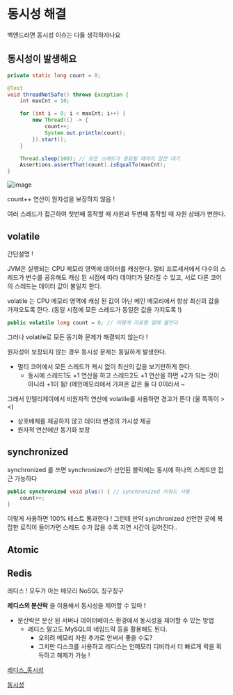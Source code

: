 # 동시성 해결
백엔드라면 동시성 이슈는 다들 생각하자나요

## 동시성이 발생해요

~~~ java
private static long count = 0;

@Test
void threadNotSafe() throws Exception {
    int maxCnt = 10;

    for (int i = 0; i < maxCnt; i++) {
        new Thread(() -> {
            count++;
            System.out.println(count);
        }).start();
    }

    Thread.sleep(100); // 모든 스레드가 종료될 때까지 잠깐 대기
    Assertions.assertThat(count).isEqualTo(maxCnt);
}
~~~

![image](https://github.com/lliimm318/interview/assets/66578746/face88ec-ee97-4a68-970c-ba8378551129)

count++ 연산이 원자성을 보장하지 않음 !

여러 스레드가 접근하여 첫번째 동작할 때 자원과 두번쨰 동작할 때 자원 상태가 변한다.

## volatile

간단설명 !

JVM은 실행되는 CPU 메모리 영역에 데이터를 캐싱한다. 
멀티 프로세서에서 다수의 스레드가 변수를 공유해도 캐싱 된 시점에 따라 데이터가 달라질 수 있고, 서로 다른 코어의 스레드는 데이터 값이 불일치 한다.

volatile 는 CPU 메모리 영역에 캐싱 된 값이 아닌 메인 메모리에서 항상 최신의 값을 가져오도록 한다. (동일 시점에 모든 스레드가 동일한 값을 가지도록 !)

~~~ java 
public volatile long count = 0; // 이렇게 자료형 앞에 붙인다
~~~

그러나 volatile로 모든 동기화 문제가 해결되지 않는다 !

원자성이 보장되지 않는 경우 동시성 문제는 동일하게 발생한다. 
- 멀티 코어에서 모든 스레드가 캐시 없이 최신의 값을 보기만하게 한다.
  - 동시에 스레드1도 +1 연산을 하고 스레드2도 +1 연산을 하면 +2가 되는 것이 아니라 +1이 됨! (메인메모리에서 가져온 값은 둘 다 0이라서 ~

그래서 인텔리제이에서 비원자적 연산에 volatile를 사용하면 경고가 뜬다 (울 똑똑이 ><)
- 상호배제를 제공하지 않고 데이터 변경의 가시성 제공
- 원자적 연산에만 동기화 보장

## synchronized

synchronized 를 쓰면 synchronized가 선언된 블럭에는 동시에 하나의 스레드만 접근 가능하다

~~~ java
public synchronized void plus() { // synchronized 키워드 사용
    count++;
}
~~~

이렇게 사용하면 100% 테스트 통과한다 ! 그런데 만약 synchronized 선언한 곳에 복잡한 로직이 들어가면 스레드 수가 많을 수록 지연 시간이 길어진다..

## Atomic



## Redis

레디스 ! 모두가 아는 메모리 NoSQL 칭구칭구

**레디스의 분산락** 을 이용해서 동시성을 제어할 수 있따 !

- 분산락은 분산 된 서버나 데이터베이스 환경에서 동시성을 제어할 수 있는 방법 
  - 레디스 말고도 MySQL의 네임드락 등을 활용해도 된다.
    - 오히려 메모리 자원 추가로 안써서 좋을 수도?
    - 그치만 디스크를 사용하고 레디스는 인메모리 디비라서 더 빠르게 락을 획득하고 해제가 가능 !


[레디스_동시성](https://velog.io/@ohzzi/Redis%EB%A5%BC-%ED%99%9C%EC%9A%A9%ED%95%98%EC%97%AC-%EB%8F%99%EC%8B%9C%EC%84%B1-%EB%AC%B8%EC%A0%9C-%ED%95%B4%EA%B2%B0%ED%95%98%EA%B8%B0)

[동시성](https://devwithpug.github.io/java/java-thread-safe/#1-synchronized)
